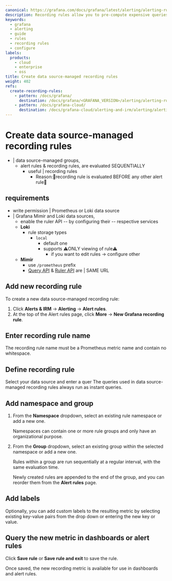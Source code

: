 ```yaml
---
canonical: https://grafana.com/docs/grafana/latest/alerting/alerting-rules/create-recording-rules/create-data-source-managed-recording-rules/
description: Recording rules allow you to pre-compute expensive queries in advance and save the results as a new set of time series. Data source-managed recording rules can create a recording rule for Prometheus-based data sources like Mimir or Loki.
keywords:
  - grafana
  - alerting
  - guide
  - rules
  - recording rules
  - configure
labels:
  products:
    - cloud
    - enterprise
    - oss
title: Create data source-managed recording rules
weight: 402
refs:
  create-recording-rules:
    - pattern: /docs/grafana/
      destination: /docs/grafana/<GRAFANA_VERSION>/alerting/alerting-rules/create-recording-rules/
    - pattern: /docs/grafana-cloud/
      destination: /docs/grafana-cloud/alerting-and-irm/alerting/alerting-rules/create-recording-rules/
---
```


# Create data source-managed recording rules

* | data source-managed groups,
  * alert rules & recording rules, are evaluated SEQUENTIALLY
    * useful | recording rules
      * Reason:🧠recording rule is evaluated BEFORE any other alert rule🧠

## requirements

- write permission | Prometheus or Loki data source
- | Grafana Mimir and Loki data sources,
  - enable the ruler API -- by configuring their -- respective services
  - **Loki**
    - rule storage types
      - `local`
        - default one
        - supports ⚠️ONLY viewing of rule⚠️
          - if you want to edit rules -> configure other
  - **Mimir**
    - use `/prometheus` prefix
    - [Query API](/docs/mimir/latest/operators-guide/reference-http-api/#querier--query-frontend) & [Ruler API](/docs/mimir/latest/operators-guide/reference-http-api/#ruler) are | SAME URL

## Add new recording rule

To create a new data source-managed recording rule:

1. Click **Alerts & IRM** -> **Alerting** -> **Alert rules**.
1. At the top of the Alert rules page, click **More** -> **New Grafana recording rule**.

## Enter recording rule name

The recording rule name must be a Prometheus metric name and contain no whitespace.

## Define recording rule

Select your data source and enter a quer
The queries used in data source-managed recording rules always run as instant queries.

## Add namespace and group

1. From the **Namespace** dropdown, select an existing rule namespace or add a new one.

   Namespaces can contain one or more rule groups and only have an organizational purpose.

1. From the **Group** dropdown, select an existing group within the selected namespace or add a new one.

   Rules within a group are run sequentially at a regular interval, with the same evaluation time.

   Newly created rules are appended to the end of the group, and you can reorder them from the **Alert rules** page.

## Add labels

Optionally, you can add custom labels to the resulting metric by selecting existing key-value pairs from the drop down or entering the new key or value.

## Query the new metric in dashboards or alert rules

Click **Save rule** or **Save rule and exit** to save the rule.

Once saved, the new recording metric is available for use in dashboards and alert rules.
